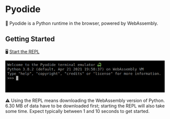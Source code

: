 Pyodide
================================================================================

🐍 Pyodide is a Python runtime in the browser, powered by WebAssembly.

Getting Started
--------------------------------------------------------------------------------

🖥 [Start the REPL](https://pyodide.org/en/stable/console.html) 

![](images/REPL.png)

⚠ Using the REPL means downloading the WebAssembly version of Python.
6.30 MB of data have to be downloaded first; starting the REPL will
also take some time. Expect typically between 1 and 10 seconds 
to get started.
